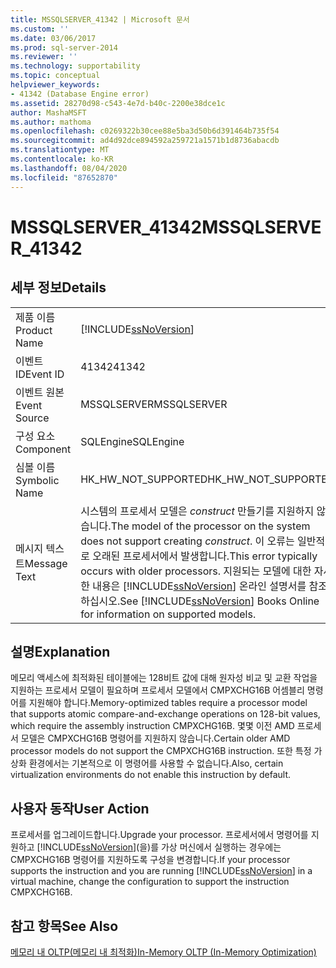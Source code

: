 ```yaml
---
title: MSSQLSERVER_41342 | Microsoft 문서
ms.custom: ''
ms.date: 03/06/2017
ms.prod: sql-server-2014
ms.reviewer: ''
ms.technology: supportability
ms.topic: conceptual
helpviewer_keywords:
- 41342 (Database Engine error)
ms.assetid: 28270d98-c543-4e7d-b40c-2200e38dce1c
author: MashaMSFT
ms.author: mathoma
ms.openlocfilehash: c0269322b30cee88e5ba3d50b6d391464b735f54
ms.sourcegitcommit: ad4d92dce894592a259721a1571b1d8736abacdb
ms.translationtype: MT
ms.contentlocale: ko-KR
ms.lasthandoff: 08/04/2020
ms.locfileid: "87652870"
---
```

# <a name="mssqlserver_41342"></a><span data-ttu-id="74157-102">MSSQLSERVER_41342</span><span class="sxs-lookup"><span data-stu-id="74157-102">MSSQLSERVER_41342</span></span>
    
## <a name="details"></a><span data-ttu-id="74157-103">세부 정보</span><span class="sxs-lookup"><span data-stu-id="74157-103">Details</span></span>  
  
|||  
|-|-|  
|<span data-ttu-id="74157-104">제품 이름</span><span class="sxs-lookup"><span data-stu-id="74157-104">Product Name</span></span>|[!INCLUDE[ssNoVersion](../../includes/ssnoversion-md.md)]|  
|<span data-ttu-id="74157-105">이벤트 ID</span><span class="sxs-lookup"><span data-stu-id="74157-105">Event ID</span></span>|<span data-ttu-id="74157-106">41342</span><span class="sxs-lookup"><span data-stu-id="74157-106">41342</span></span>|  
|<span data-ttu-id="74157-107">이벤트 원본</span><span class="sxs-lookup"><span data-stu-id="74157-107">Event Source</span></span>|<span data-ttu-id="74157-108">MSSQLSERVER</span><span class="sxs-lookup"><span data-stu-id="74157-108">MSSQLSERVER</span></span>|  
|<span data-ttu-id="74157-109">구성 요소</span><span class="sxs-lookup"><span data-stu-id="74157-109">Component</span></span>|<span data-ttu-id="74157-110">SQLEngine</span><span class="sxs-lookup"><span data-stu-id="74157-110">SQLEngine</span></span>|  
|<span data-ttu-id="74157-111">심볼 이름</span><span class="sxs-lookup"><span data-stu-id="74157-111">Symbolic Name</span></span>|<span data-ttu-id="74157-112">HK_HW_NOT_SUPPORTED</span><span class="sxs-lookup"><span data-stu-id="74157-112">HK_HW_NOT_SUPPORTED</span></span>|  
|<span data-ttu-id="74157-113">메시지 텍스트</span><span class="sxs-lookup"><span data-stu-id="74157-113">Message Text</span></span>|<span data-ttu-id="74157-114">시스템의 프로세서 모델은 *construct* 만들기를 지원하지 않습니다.</span><span class="sxs-lookup"><span data-stu-id="74157-114">The model of the processor on the system does not support creating *construct*.</span></span> <span data-ttu-id="74157-115">이 오류는 일반적으로 오래된 프로세서에서 발생합니다.</span><span class="sxs-lookup"><span data-stu-id="74157-115">This error typically occurs with older processors.</span></span> <span data-ttu-id="74157-116">지원되는 모델에 대한 자세한 내용은 [!INCLUDE[ssNoVersion](../../includes/ssnoversion-md.md)] 온라인 설명서를 참조하십시오.</span><span class="sxs-lookup"><span data-stu-id="74157-116">See [!INCLUDE[ssNoVersion](../../includes/ssnoversion-md.md)] Books Online for information on supported models.</span></span>|  
  
## <a name="explanation"></a><span data-ttu-id="74157-117">설명</span><span class="sxs-lookup"><span data-stu-id="74157-117">Explanation</span></span>  
 <span data-ttu-id="74157-118">메모리 액세스에 최적화된 테이블에는 128비트 값에 대해 원자성 비교 및 교환 작업을 지원하는 프로세서 모델이 필요하며 프로세서 모델에서 CMPXCHG16B 어셈블리 명령어를 지원해야 합니다.</span><span class="sxs-lookup"><span data-stu-id="74157-118">Memory-optimized tables require a processor model that supports atomic compare-and-exchange operations on 128-bit values, which require the assembly instruction CMPXCHG16B.</span></span> <span data-ttu-id="74157-119">몇몇 이전 AMD 프로세서 모델은 CMPXCHG16B 명령어를 지원하지 않습니다.</span><span class="sxs-lookup"><span data-stu-id="74157-119">Certain older AMD processor models do not support the CMPXCHG16B instruction.</span></span> <span data-ttu-id="74157-120">또한 특정 가상화 환경에서는 기본적으로 이 명령어를 사용할 수 없습니다.</span><span class="sxs-lookup"><span data-stu-id="74157-120">Also, certain virtualization environments do not enable this instruction by default.</span></span>  
  
## <a name="user-action"></a><span data-ttu-id="74157-121">사용자 동작</span><span class="sxs-lookup"><span data-stu-id="74157-121">User Action</span></span>  
 <span data-ttu-id="74157-122">프로세서를 업그레이드합니다.</span><span class="sxs-lookup"><span data-stu-id="74157-122">Upgrade your processor.</span></span> <span data-ttu-id="74157-123">프로세서에서 명령어를 지원하고 [!INCLUDE[ssNoVersion](../../includes/ssnoversion-md.md)](을)를 가상 머신에서 실행하는 경우에는 CMPXCHG16B 명령어를 지원하도록 구성을 변경합니다.</span><span class="sxs-lookup"><span data-stu-id="74157-123">If your processor supports the instruction and you are running [!INCLUDE[ssNoVersion](../../includes/ssnoversion-md.md)] in a virtual machine, change the configuration to support the instruction CMPXCHG16B.</span></span>  
  
## <a name="see-also"></a><span data-ttu-id="74157-124">참고 항목</span><span class="sxs-lookup"><span data-stu-id="74157-124">See Also</span></span>  
 [<span data-ttu-id="74157-125">메모리 내 OLTP&#40;메모리 내 최적화&#41;</span><span class="sxs-lookup"><span data-stu-id="74157-125">In-Memory OLTP &#40;In-Memory Optimization&#41;</span></span>](../in-memory-oltp/in-memory-oltp-in-memory-optimization.md)  
  
  

